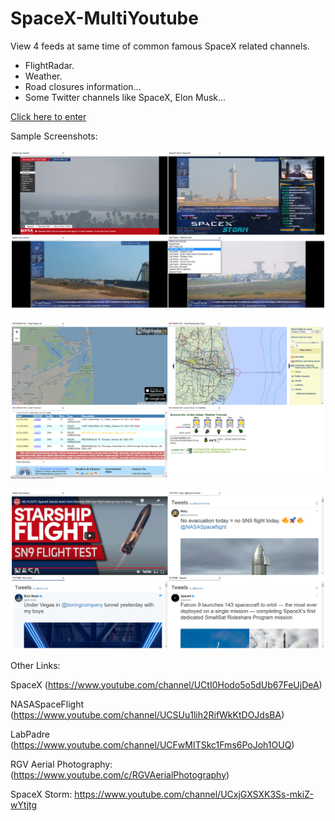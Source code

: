 # SpaceX-MultiYoutube

View 4 feeds at same time of common famous SpaceX related channels.
- FlightRadar.
- Weather.
- Road closures information...
- Some Twitter channels like SpaceX, Elon Musk...

[Click here to enter](https://elricdog.github.io/SpaceX-MultiYoutube/view.html)

Sample Screenshots:

![Image of 4 feeds](https://github.com/elricdog/SpaceX-MultiYoutube/blob/main/sample1.png)

![Image of information webs](https://github.com/elricdog/SpaceX-MultiYoutube/blob/main/sample2.png)

![Image of twitter feeds](https://github.com/elricdog/SpaceX-MultiYoutube/blob/main/sample3.png)

Other Links:

SpaceX
(https://www.youtube.com/channel/UCtI0Hodo5o5dUb67FeUjDeA)

NASASpaceFlight
(https://www.youtube.com/channel/UCSUu1lih2RifWkKtDOJdsBA)

LabPadre
(https://www.youtube.com/channel/UCFwMITSkc1Fms6PoJoh1OUQ)

RGV Aerial Photography:
(https://www.youtube.com/c/RGVAerialPhotography)

SpaceX Storm:
https://www.youtube.com/channel/UCxjGXSXK3Ss-mkiZ-wYtjtg
